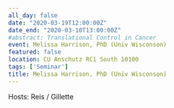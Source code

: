 ```yaml
---
all_day: false
date: "2020-03-19T12:00:00Z"
date_end: "2020-03-10T13:00:00Z"
#abstract: Translational Control in Cancer
event: Melissa Harrison, PhD (Univ Wisconson)
featured: false
location: CU Anschutz RC1 South 10100 
tags: ['Seminar']
title: Melissa Harrison, PhD (Univ Wisconson)
---
```

Hosts: Reis / Gillette 
